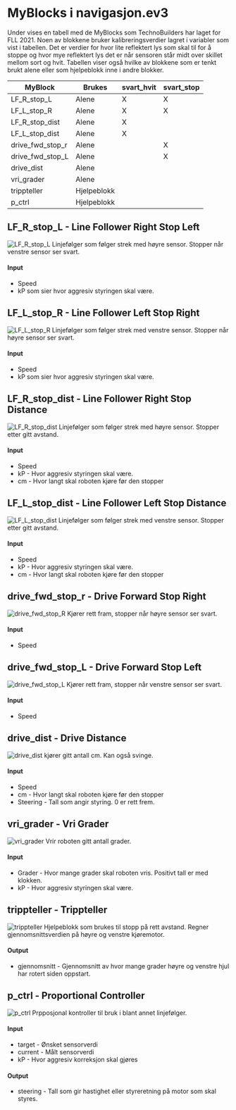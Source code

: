 # MyBlocks i navigasjon.ev3

Under vises en tabell med de MyBlocks som TechnoBuilders har laget for FLL 2021. Noen av blokkene bruker kalibreringsverdier lagret i variabler som vist i tabellen. Det er verdier for hvor lite reflektert lys som skal til for å stoppe og hvor mye reflektert lys det er når sensoren står midt over skillet mellom sort og hvit. Tabellen viser også hvilke av blokkene som er tenkt brukt alene eller som hjelpeblokk inne i andre blokker.

| MyBlock          | Brukes      | svart_hvit | svart_stop |
|------------------|-------------|------------|------------|
| LF_R_stop_L      | Alene       |     X      |     X      |
| LF_L_stop_R      | Alene       |     X      |     X      |
| LF_R_stop_dist   | Alene       |     X      |            |
| LF_L_stop_dist   | Alene       |     X      |            |
| drive_fwd_stop_r | Alene       |            |     X      |
| drive_fwd_stop_L | Alene       |            |     X      |
| drive_dist       | Alene       |            |            |
| vri_grader       | Alene       |            |            |
| trippteller      | Hjelpeblokk |            |            |
| p_ctrl           | Hjelpeblokk |            |            |


## LF_R_stop_L - Line Follower Right Stop Left
![LF_R_stop_L](images/LF_R_stop_L.png)
Linjefølger som følger strek med høyre sensor. Stopper når venstre sensor ser svart.
#### Input
* Speed
* kP som sier hvor aggresiv styringen skal være.


## LF_L_stop_R - Line Follower Left Stop Right
![LF_L_stop_R](images/LF_L_stop_R.png)
Linjefølger som følger strek med venstre sensor. Stopper når høyre sensor ser svart.
#### Input
* Speed
* kP som sier hvor aggresiv styringen skal være.

## LF_R_stop_dist - Line Follower Right Stop Distance
![LF_R_stop_dist](images/LF_R_stop_dist.png)
Linjefølger som følger strek med høyre sensor. Stopper etter gitt avstand.
#### Input
* Speed
* kP - Hvor aggresiv styringen skal være.
* cm - Hvor langt skal roboten kjøre før den stopper

## LF_L_stop_dist - Line Follower Left Stop Distance
![LF_L_stop_dist](images/LF_L_stop_dist.png)
Linjefølger som følger strek med venstre sensor. Stopper etter gitt avstand.
#### Input
* Speed
* kP - Hvor aggresiv styringen skal være.
* cm - Hvor langt skal roboten kjøre før den stopper

## drive_fwd_stop_r - Drive Forward Stop Right
![drive_fwd_stop_R](images/drive_fwd_stop_R.png)
Kjører rett fram, stopper når høyre sensor ser svart.
#### Input
* Speed

## drive_fwd_stop_L - Drive Forward Stop Left
![drive_fwd_stop_L](images/drive_fwd_stop_L.png)
Kjører rett fram, stopper når venstre sensor ser svart.
#### Input
* Speed

## drive_dist - Drive Distance
![drive_dist](images/drive_dist.png)
kjører gitt antall cm. Kan også svinge.
#### Input
* Speed
* cm - Hvor langt skal roboten kjøre før den stopper
* Steering - Tall som angir styring. 0 er rett frem.

## vri_grader - Vri Grader
![vri_grader](images/vri_grader.png)
Vrir roboten gitt antall grader.
#### Input
* Grader - Hvor mange grader skal roboten vris. Positivt tall er med klokken.
* kP - Hvor aggresiv styringen skal være.

## trippteller - Trippteller
![trippteller](images/trippteller.png)
Hjelpeblokk som brukes til stopp på rett avstand. Regner gjennomsnittsverdien på høyre og venstre kjøremotor.
#### Output
* gjennomsnitt - Gjennomsnitt av hvor mange grader høyre og venstre hjul har rotert siden oppstart.

## p_ctrl - Proportional Controller
![p_ctrl](images/p_ctrl.png)
Prpposjonal kontroller til bruk i blant annet linjefølger.
#### Input
* target - Ønsket sensorverdi
* current - Målt sensorverdi
* kP - Hvor aggresiv korreksjon skal gjøres

#### Output
* steering - Tall som gir hastighet eller styreretning på motor som skal styres.
